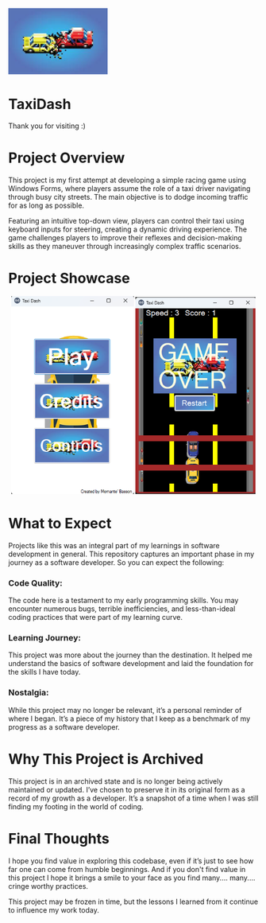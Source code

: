 <img src="./assets/logo.png?raw=true" width="200">

# TaxiDash

Thank you for visiting :)

# Project Overview

This project is my first attempt at developing a simple racing game using Windows Forms, where players assume the role of a taxi driver navigating through busy city streets. The main objective is to dodge incoming traffic for as long as possible.

Featuring an intuitive top-down view, players can control their taxi using keyboard inputs for steering, creating a dynamic driving experience. The game challenges players to improve their reflexes and decision-making skills as they maneuver through increasingly complex traffic scenarios.

# Project Showcase

<p align="center">
    <img src="./assets/showcase1.png?raw=true?raw=true" width="49%" />
    <img src="./assets/showcase2.png?raw=true?raw=true" width="48%" />
</p>

# What to Expect

Projects like this was an integral part of my learnings in software development in general. This repository captures an important phase in my journey as a software developer. So you can expect the following:

### Code Quality:
The code here is a testament to my early programming skills. You may encounter numerous bugs, terrible inefficiencies, and less-than-ideal coding practices that were part of my learning curve.

### Learning Journey:
This project was more about the journey than the destination. It helped me understand the basics of software development and laid the foundation for the skills I have today.

### Nostalgia:
While this project may no longer be relevant, it’s a personal reminder of where I began. It’s a piece of my history that I keep as a benchmark of my progress as a software developer.

# Why This Project is Archived
This project is in an archived state and is no longer being actively maintained or updated. I’ve chosen to preserve it in its original form as a record of my growth as a developer. It’s a snapshot of a time when I was still finding my footing in the world of coding.

# Final Thoughts
I hope you find value in exploring this codebase, even if it’s just to see how far one can come from humble beginnings. And if you don't find value in this project I hope it brings a smile to your face as you find many.... many.... cringe worthy practices.

This project may be frozen in time, but the lessons I learned from it continue to influence my work today.
